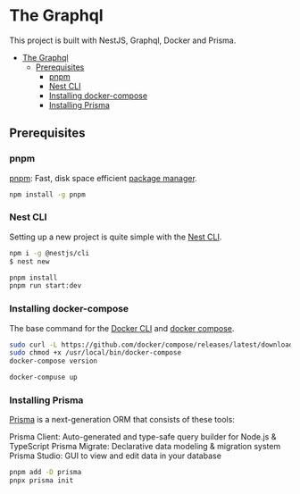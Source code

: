 # The Graphql
This project is built with NestJS, Graphql, Docker and Prisma.

- [The Graphql](#the-graphql)
  - [Prerequisites](#prerequisites)
    - [pnpm](#pnpm)
    - [Nest CLI](#nest-cli)
    - [Installing docker-compose](#installing-docker-compose)
    - [Installing Prisma](#installing-prisma)



## Prerequisites
### pnpm
[pnpm](https://pnpm.io/installation): Fast, disk space efficient [package manager](https://pnpm.io/cli/add).
```bash
npm install -g pnpm

```
### Nest CLI
Setting up a new project is quite simple with the [Nest CLI](https://docs.nestjs.com/first-steps).

```bash
npm i -g @nestjs/cli
$ nest new

pnpm install
pnpm run start:dev


```

### Installing docker-compose

The base command for the [Docker CLI](https://docs.docker.com/engine/reference/commandline/docker/) and [docker compose](https://docs.docker.com/engine/reference/commandline/compose/).


```bash
sudo curl -L https://github.com/docker/compose/releases/latest/download/docker-compose-$(uname -s)-$(uname -m) -o /usr/local/bin/docker-compose
sudo chmod +x /usr/local/bin/docker-compose
docker-compose version

docker-compuse up

```
### Installing Prisma
[Prisma](https://www.prisma.io/docs/getting-started) is a next-generation ORM that consists of these tools:

Prisma Client: Auto-generated and type-safe query builder for Node.js & TypeScript
Prisma Migrate: Declarative data modeling & migration system
Prisma Studio: GUI to view and edit data in your database

```bash
pnpm add -D prisma
pnpx prisma init
```